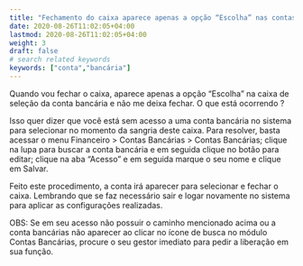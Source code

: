 ```yaml
---
title: "Fechamento do caixa aparece apenas a opção “Escolha” nas contas bancárias"
date: 2020-08-26T11:02:05+04:00
lastmod: 2020-08-26T11:02:05+04:00
weight: 3
draft: false
# search related keywords
keywords: ["conta","bancária"]
---
```


Quando vou fechar o caixa, aparece apenas a opção “Escolha” na caixa de seleção da conta bancária e não me deixa fechar. O que está ocorrendo ?

Isso quer dizer que você está sem acesso a uma conta bancária no sistema para selecionar no momento da sangria deste caixa. Para resolver, basta acessar o menu Financeiro > Contas Bancárias > Contas Bancárias; clique na lupa para buscar a conta bancária e em seguida clique no botão para editar; clique na aba “Acesso” e em seguida marque o seu nome e clique em Salvar.

Feito este procedimento, a conta irá aparecer para selecionar e fechar o caixa. Lembrando que se faz necessário sair e logar novamente no sistema para aplicar as configurações realizadas.

OBS: Se em seu acesso não possuir o caminho mencionado acima ou a conta bancárias não aparecer ao clicar no ícone de busca no módulo Contas Bancárias, procure o seu gestor imediato para pedir a liberação em sua função.
